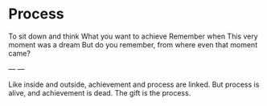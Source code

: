 # Process


To sit down and think What you want to achieve Remember when This very moment
was a dream But do you remember, from where even that moment came?

— —

Like inside and outside, achievement and process are linked. But process is
alive, and achievement is dead. The gift is the process.

